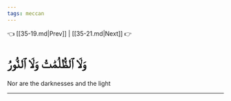 ```yaml
---
tags: meccan
---
```


👈 [[35-19.md|Prev]] | [[35-21.md|Next]] 👉

# وَلَا ٱلظُّلُمَٰتُ وَلَا ٱلنُّورُ

Nor are the darknesses and the light

---

